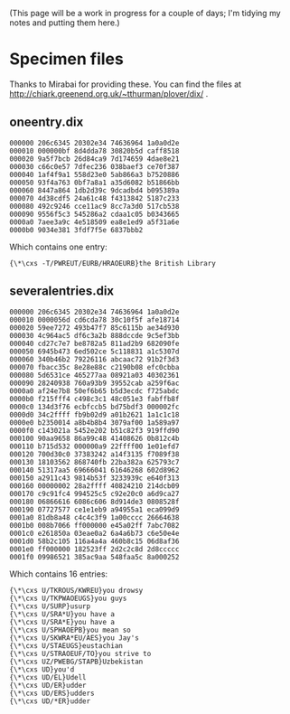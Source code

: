 (This page will be a work in progress for a couple of days; I'm tidying my notes and putting them here.)

# Specimen files
Thanks to Mirabai for providing these. You can find the files at http://chiark.greenend.org.uk/~tthurman/plover/dix/ .

## oneentry.dix

    000000 206c6345 20302e34 74636964 1a0a0d2e
    000010 000000bf 8d4dda78 30820b5d caff8518
    000020 9a5f7bcb 26d84ca9 7d174659 4dae8e21
    000030 c66c0e57 7dfec236 038baef3 ce70f387
    000040 1af4f9a1 558d23e0 5ab866a3 b7520886
    000050 93f4a763 0bf7a8a1 a35d6082 b51866bb
    000060 8447a864 1db2d39c 9dcadbd4 b095389a
    000070 4d38cdf5 24a61c48 f4313842 5187c233
    000080 492c9246 cce11ac9 8cc7a3d0 517cb538
    000090 9556f5c3 545286a2 cdaa1c05 b0343665
    0000a0 7aee3a9c 4e518509 ea8e1ed9 a5f31a6e
    0000b0 9034e381 3fdf7f5e 6837bbb2

Which contains one entry:

    {\*\cxs -T/PWREUT/EURB/HRAOEURB}the British Library


## severalentries.dix

    000000 206c6345 20302e34 74636964 1a0a0d2e
    000010 0000056d cd6cda78 30c10f5f afe18714
    000020 59ee7272 493b47f7 85c6115b ae34d930
    000030 4c964ac5 df6c3a2b 888dccde 9c5ef3bb
    000040 cd27c7e7 be8782a5 811ad2b9 682090fe
    000050 6945b473 6ed502ce 5c118831 a1c5307d
    000060 340b46b2 79226116 abcaac72 91b2f3d3
    000070 fbacc35c 8e28e88c c2190b08 efc0cbba
    000080 5d6531ce 465277aa 08921a03 40302361
    000090 28240938 760a93b9 39552cab a259f6ac
    0000a0 af24e7b8 50ef6b65 b5d3ecdc f725abdc
    0000b0 f215fff4 c498c3c1 48c051e3 fabffb8f
    0000c0 134d3f76 ecbfccb5 bd75bdf3 000002fc
    0000d0 34c2ffff fb9b02d9 a01b2621 1a1c1c18
    0000e0 b2350014 a8b4b8b4 3079af00 1a589a97
    0000f0 c143021a 5452e202 b51c82f3 919ffd90
    000100 90aa9658 86a99c48 41408626 0b812c4b
    000110 b715d532 000000a9 22ffff00 1e01efd7
    000120 700d30c0 37383242 a14f3135 f7089f38
    000130 18103562 868740fb 22ba382a 625793c7
    000140 51317aa5 69666041 61646268 602d8962
    000150 a2911c43 9814b53f 3233939c e640f313
    000160 00000002 28a2ffff 40824210 214dcb09
    000170 c9c91fc4 994525c5 c92e20c0 a6d9ca27
    000180 06866616 6086c606 8d914de3 0808528f
    000190 07727577 ce1e1eb9 a94955a1 eca099d9
    0001a0 81db8a48 c4c4c3f9 1a00cccc 26664638
    0001b0 008b7066 ff000000 e45a02ff 7abc7082
    0001c0 e261850a 03eae0a2 6a4a6b73 c6e50e4e
    0001d0 58b2c105 116a4a4a 460b8c15 06d8af36
    0001e0 ff000000 182523ff 2d2c2c8d 2d8ccccc
    0001f0 09986521 385ac9aa 548faa5c 8a000252

Which contains 16 entries:

    {\*\cxs U/TKROUS/KWREU}you drowsy
    {\*\cxs U/TKPWAOEUGS}you guys
    {\*\cxs U/SURP}usurp
    {\*\cxs U/SRA*U}you have a
    {\*\cxs U/SRA*E}you have a
    {\*\cxs U/SPHAOEPB}you mean so
    {\*\cxs U/SKWRA*EU/AES}you Jay's
    {\*\cxs U/STAEUGS}eustachian
    {\*\cxs U/STRAOEUF/TO}you strive to
    {\*\cxs UZ/PWEBG/STAPB}Uzbekistan
    {\*\cxs UD}you'd
    {\*\cxs UD/EL}Udell
    {\*\cxs UD/ER}udder
    {\*\cxs UD/ERS}udders
    {\*\cxs UD/*ER}udder
